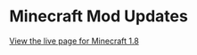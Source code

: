 # Minecraft Mod Updates

[View the live page for Minecraft 1.8](http://portablejim.github.io/Minecraft-Mod-Updates/minecraft-1.8.html)